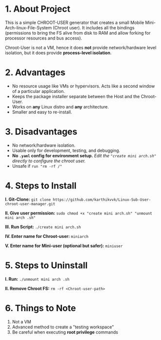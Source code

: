 
# 1. **About Project**

This is a simple CHROOT-USER generator that creates a small Mobile Mini-Arch-linux-File-System (Chroot user).
It includes all the bindings (permissions to bring the FS alive from disk to RAM and allow forking for processor resources and bus access).

Chroot-User is not a VM, hence it does **not** provide network/hardware level isolation, but it does provide **process-level isolation**.



# 2. **Advantages**

* No resource usage like VMs or hypervisors. Acts like a second window of a particular application.
* Keeps the package installer separate between the Host and the Chroot-User.
* Works on **any** Linux distro and **any** architecture.
* Smaller and easy to re-install.



# 3. **Disadvantages**

* No network/hardware isolation.
* Usable only for development, testing, and debugging.
* **No `.yaml` config for environment setup.** *Edit the `"create mini arch.sh"` directly to configure the chroot user.*
* Unsafe if `run "rm -rf /"`



# 4. **Steps to Install**

**I. Git-Clone:**
`git clone https://github.com/karthikvvk/Linux-Sub-User-chroot-user-manager.git`

**II. Give user permission:**
`sudo chmod +x "create mini arch.sh" "unmount mini arch .sh"`

**III. Run Script:**
`./create mini arch.sh`

**IV. Enter name for Chroot-user:**
`miniarch`

**V. Enter name for Mini-user (optional but safer):**
`miniuser`



# 5. **Steps to Uninstall**

**I. Run:**
`./unmount mini arch .sh`

**II. Remove Chroot FS:**
`rm -rf <Chroot-user-path>`



# 6. **Things to Note**

1. Not a VM
2. Advanced method to create a "testing workspace"
3. Be careful when executing **root privilege** commands

